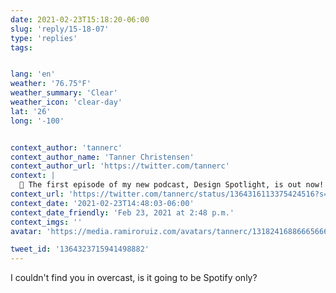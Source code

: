 ```yaml
---
date: 2021-02-23T15:18:20-06:00
slug: 'reply/15-18-07'
type: 'replies'
tags:


lang: 'en'
weather: '76.75°F'
weather_summary: 'Clear'
weather_icon: 'clear-day'
lat: '26'
long: '-100'


context_author: 'tannerc'
context_author_name: 'Tanner Christensen'
context_author_url: 'https://twitter.com/tannerc'
context: |
  🎉 The first episode of my new podcast, Design Spotlight, is out now! I sit down with @ryngonzalez to discuss design infrastructure teams and the challenges with growing a team that can design systems across many diverse platforms. https://t.co/8dkB8REQA7
context_url: 'https://twitter.com/tannerc/status/1364316113375424516?s=12'
context_date: '2021-02-23T14:48:03-06:00'
context_date_friendly: 'Feb 23, 2021 at 2:48 p.m.'
context_imgs: ''
avatar: 'https://media.ramiroruiz.com/avatars/tannerc/1318241688666566656/yl_QDM0__bigger.jpg'

tweet_id: '1364323715941498882'
---
```

I couldn't find you in overcast, is it going to be Spotify only?